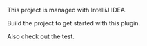 This project is managed with IntelliJ IDEA.

Build the project to get started with this plugin.

Also check out the test.